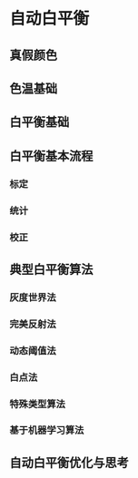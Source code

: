 # 自动白平衡

## 真假颜色



## 色温基础



## 白平衡基础



## 白平衡基本流程

### 标定



### 统计



### 校正





## 典型白平衡算法

### 灰度世界法



### 完美反射法



### 动态阈值法



### 白点法



### 特殊类型算法



### 基于机器学习算法



## 自动白平衡优化与思考